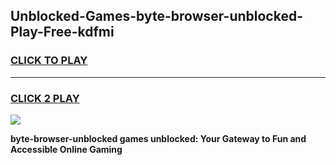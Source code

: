 
## Unblocked-Games-byte-browser-unblocked-Play-Free-kdfmi
<h3>
<a href="https://premium76.site?title=byte-browser-unblocked&ref=21A">CLICK TO PLAY</a></h3>
<hr>

<h3>
<a href="https://premium76.site?title=byte-browser-unblocked&ref=21A">CLICK 2 PLAY</a>
  
</h3>

<a href="https://premium76.site?title=byte-browser-unblocked&ref=21A"><img src="https://clearcache.store/games.png"></a>


**byte-browser-unblocked games unblocked: Your Gateway to Fun and Accessible Online Gaming**

